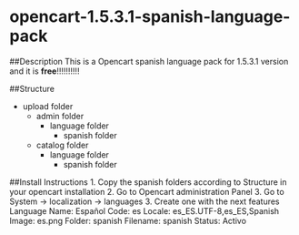 opencart-1.5.3.1-spanish-language-pack
======================================

##Description
This is a Opencart spanish language pack for 1.5.3.1 version and it is **free**!!!!!!!!!!

##Structure
* upload folder
    * admin folder
        * language folder
            * spanish folder
    * catalog folder
        * language folder
            * spanish folder

##Install Instructions
    1. Copy the spanish folders according to Structure in your opencart installation
    2. Go to Opencart administration Panel
    3. Go to System -> localization -> languages
    3. Create one with the next features
        Language Name: Español
        Code: es
        Locale: es_ES.UTF-8,es_ES,Spanish 
        Image: es.png
        Folder: spanish
        Filename: spanish
        Status: Activo

